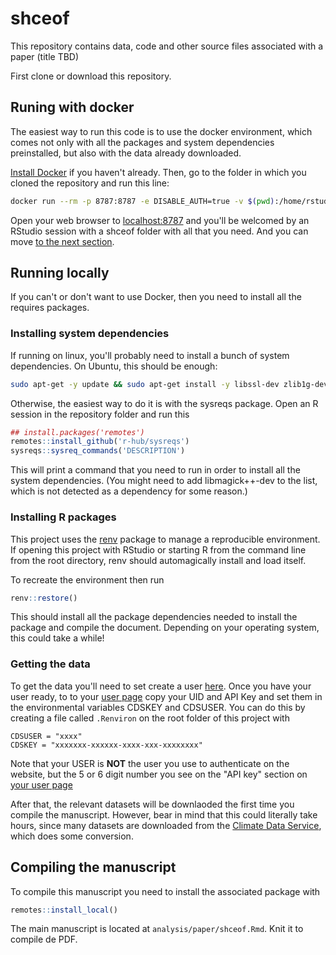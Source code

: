 # shceof

This repository contains data, code and other source files associated with a paper (title TBD)

First clone or download this repository.

## Runing with docker

The easiest way to run this code is to use the docker environment, which comes not only with all the packages and system dependencies preinstalled, but also with the data already downloaded. 

[Install Docker](https://docs.docker.com/engine/install/) if you haven't already. Then, go to the folder in which you cloned the repository and run this line:

```bash
docker run --rm -p 8787:8787 -e DISABLE_AUTH=true -v $(pwd):/home/rstudio/shceof -v /home/rstudio/shceof/renv -v /home/rstudio/shceof/analysis/data eliocamp/shceof
```

Open your web browser to [localhost:8787](http://127.0.0.1/:8787) and you'll be welcomed by an RStudio session with a shceof folder with all that you need. And you can move [to the next section](#compiling-the-manuscript).

## Running locally

If you can't or don't want to use Docker, then you need to install all the requires packages. 

### Installing system dependencies

If running on linux, you'll probably need to install a bunch of system dependencies. On Ubuntu, this should be enough: 

```bash 
sudo apt-get -y update && sudo apt-get install -y libssl-dev zlib1g-dev libv8-dev pandoc pandoc-citeproc libgeos-dev libgeos++-dev default-jre-headless make gdal-bin libjq-dev libnetcdf-dev libxml2-dev libproj-dev libgdal-dev libsodium-dev protobuf-compiler libprotoc-dev imagemagick libicu-dev libudunits2-dev libcurl4-openssl-dev libpng-dev libsecret-1-dev git-core libprotobuf-dev libmagick++-dev
```

Otherwise, the easiest way to do it is with the sysreqs package. Open an R session in the repository folder and run this

```r
## install.packages('remotes')
remotes::install_github('r-hub/sysreqs')
sysreqs::sysreq_commands('DESCRIPTION')
```

This will print a command that you need to run in order to install all the system dependencies. (You might need to add libmagick++-dev to the list, which is not detected as a dependency for some reason.)

### Installing R packages

This project uses the [renv](https://rstudio.github.io/renv/) package to manage a reproducible environment. If opening this project with RStudio or starting R from the command line from the root directory, renv should automagically install and load itself. 

To recreate the environment then run

```r
renv::restore()
```

This should install all the package dependencies needed to install the package and compile the document. Depending on your operating system, this could take a while!


### Getting the data

To get the data you'll need to set create a user [here](https://cds.climate.copernicus.eu/user/register?destination=/). Once you have your user ready, to to your [user page](https://cds.climate.copernicus.eu/user/) copy your UID and API Key and set them in the environmental variables CDSKEY and CDSUSER. You can do this by creating a file called `.Renviron` on the root folder of this project with 

```
CDSUSER = "xxxx"
CDSKEY = "xxxxxxx-xxxxxx-xxxx-xxx-xxxxxxxx"
```

Note that your USER is **NOT** the user you use to authenticate on the website, but the 5 or 6 digit number you see on the "API key" section on [your user page](https://cds.climate.copernicus.eu/user/)

After that, the relevant datasets will be downlaoded the first time you compile the manuscript. However, bear in mind that this could literally take hours, since many datasets are downloaded from the [Climate Data Service](https://cds.climate.copernicus.eu/), which does some conversion.



## Compiling the manuscript

To compile this manuscript you need to install the associated package with 

```r
remotes::install_local()
```

The main manuscript is located at `analysis/paper/shceof.Rmd`. Knit it to compile de PDF.




